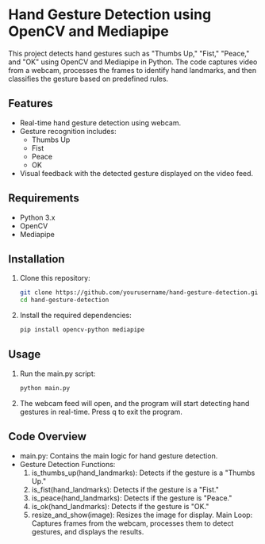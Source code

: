 # Hand Gesture Detection using OpenCV and Mediapipe

This project detects hand gestures such as "Thumbs Up," "Fist," "Peace," and "OK" using OpenCV and Mediapipe in Python. The code captures video from a webcam, processes the frames to identify hand landmarks, and then classifies the gesture based on predefined rules.

## Features

- Real-time hand gesture detection using webcam.
- Gesture recognition includes:
  - Thumbs Up
  - Fist
  - Peace
  - OK
- Visual feedback with the detected gesture displayed on the video feed.

## Requirements

- Python 3.x
- OpenCV
- Mediapipe

## Installation

1. Clone this repository:
   ```bash
   git clone https://github.com/yourusername/hand-gesture-detection.git
   cd hand-gesture-detection

2. Install the required dependencies:
   ```bash
   pip install opencv-python mediapipe

## Usage

1. Run the main.py script:
    ```bash
    python main.py

2. The webcam feed will open, and the program will start detecting hand gestures in real-time. Press q to exit the program.

## Code Overview
- main.py: Contains the main logic for hand gesture detection.
- Gesture Detection Functions:
  1. is_thumbs_up(hand_landmarks): Detects if the gesture is a "Thumbs Up."
  2. is_fist(hand_landmarks): Detects if the gesture is a "Fist."
  3. is_peace(hand_landmarks): Detects if the gesture is "Peace."
  4. is_ok(hand_landmarks): Detects if the gesture is "OK."
  5. resize_and_show(image): Resizes the image for display.
Main Loop: Captures frames from the webcam, processes them to detect gestures, and displays the results.
